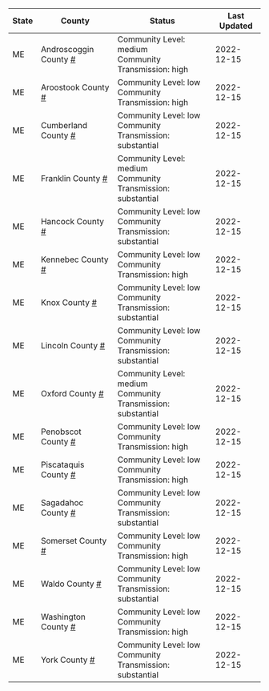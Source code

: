State | County | Status | Last Updated
--- | --- | --- | --- 
ME | Androscoggin County <a href="#androscoggin_county">#</a> | <a name="androscoggin_county"></a>Community Level: medium<br/>Community Transmission: high | 2022-12-15
ME | Aroostook County <a href="#aroostook_county">#</a> | <a name="aroostook_county"></a>Community Level: low<br/>Community Transmission: high | 2022-12-15
ME | Cumberland County <a href="#cumberland_county">#</a> | <a name="cumberland_county"></a>Community Level: low<br/>Community Transmission: substantial | 2022-12-15
ME | Franklin County <a href="#franklin_county">#</a> | <a name="franklin_county"></a>Community Level: medium<br/>Community Transmission: substantial | 2022-12-15
ME | Hancock County <a href="#hancock_county">#</a> | <a name="hancock_county"></a>Community Level: low<br/>Community Transmission: substantial | 2022-12-15
ME | Kennebec County <a href="#kennebec_county">#</a> | <a name="kennebec_county"></a>Community Level: low<br/>Community Transmission: high | 2022-12-15
ME | Knox County <a href="#knox_county">#</a> | <a name="knox_county"></a>Community Level: low<br/>Community Transmission: substantial | 2022-12-15
ME | Lincoln County <a href="#lincoln_county">#</a> | <a name="lincoln_county"></a>Community Level: low<br/>Community Transmission: substantial | 2022-12-15
ME | Oxford County <a href="#oxford_county">#</a> | <a name="oxford_county"></a>Community Level: medium<br/>Community Transmission: substantial | 2022-12-15
ME | Penobscot County <a href="#penobscot_county">#</a> | <a name="penobscot_county"></a>Community Level: low<br/>Community Transmission: high | 2022-12-15
ME | Piscataquis County <a href="#piscataquis_county">#</a> | <a name="piscataquis_county"></a>Community Level: low<br/>Community Transmission: high | 2022-12-15
ME | Sagadahoc County <a href="#sagadahoc_county">#</a> | <a name="sagadahoc_county"></a>Community Level: low<br/>Community Transmission: substantial | 2022-12-15
ME | Somerset County <a href="#somerset_county">#</a> | <a name="somerset_county"></a>Community Level: low<br/>Community Transmission: high | 2022-12-15
ME | Waldo County <a href="#waldo_county">#</a> | <a name="waldo_county"></a>Community Level: low<br/>Community Transmission: substantial | 2022-12-15
ME | Washington County <a href="#washington_county">#</a> | <a name="washington_county"></a>Community Level: low<br/>Community Transmission: high | 2022-12-15
ME | York County <a href="#york_county">#</a> | <a name="york_county"></a>Community Level: low<br/>Community Transmission: substantial | 2022-12-15
